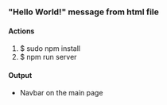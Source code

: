 <h3>"Hello World!" message from html file</h3>
<h4>Actions</h4>
<ol>
	<li>$ sudo npm install</li>
	<li>$ npm run server</li>
</ol>

<h4>Output</h4>
<ul>
	<li>Navbar on the main page</li>
</ul>
